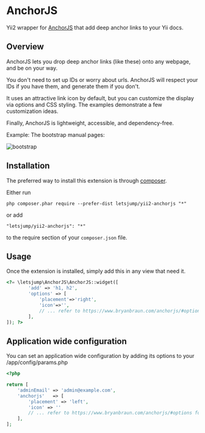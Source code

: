 AnchorJS
========
Yii2 wrapper for [AnchorJS](https://www.bryanbraun.com/anchorjs) that add deep anchor links to your Yii docs.

Overview
--------
AnchorJS lets you drop deep anchor links (like these) onto any webpage, and be on your way.

You don't need to set up IDs or worry about urls. AnchorJS will respect your IDs if you have them, and generate them if you don't.

It uses an attractive link icon by default, but you can customize the display via options and CSS styling. The examples demonstrate a few customization ideas.

Finally, AnchorJS is lightweight, accessible, and dependency-free.

Example: The bootstrap manual pages: 

![bootstrap](https://user-images.githubusercontent.com/284998/74590818-4544ed80-5012-11ea-9103-97be6a1fe17a.jpg)

Installation
------------

The preferred way to install this extension is through [composer](http://getcomposer.org/download/).

Either run

```
php composer.phar require --prefer-dist letsjump/yii2-anchorjs "*"
```

or add

```
"letsjump/yii2-anchorjs": "*"
```

to the require section of your `composer.json` file.


Usage
-----

Once the extension is installed, simply add this in any view that need it.

```php
<?= \letsjump\AnchorJS\AnchorJS::widget([
        'add' => 'h1, h2',
        'options' => [
            'placement'=>'right', 
            'icon'=>'',
            // ... refer to https://www.bryanbraun.com/anchorjs/#options for any option available
        ], 
]); ?>

```

Application wide configuration
---------------------

You can set an application wide configuration by adding its options to your /app/config/params.php
```php
<?php

return [
    'adminEmail' => 'admin@example.com',
    'anchorjs'   => [
        'placement' => 'left',
        'icon' => ''
        // ... refer to https://www.bryanbraun.com/anchorjs/#options for any option available
    ],
];
```
